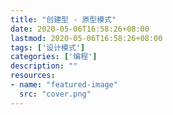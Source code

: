 ```yaml
---
title: "创建型 - 原型模式"
date: 2020-05-06T16:58:26+08:00
lastmod: 2020-05-06T16:58:26+08:00
tags: ['设计模式']
categories: ['编程']
description: ""
resources:
- name: "featured-image"
  src: "cover.png"
---
```

<!--more-->